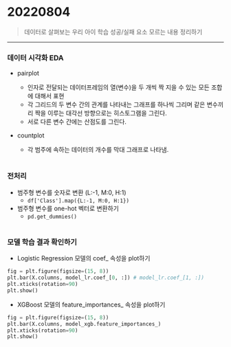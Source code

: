 # 20220804

> 데이터로 살펴보는 우리 아이 학습 성공/실패 요소
> 모르는 내용 정리하기

---

### 데이터 시각화 EDA

* pairplot
    * 인자로 전달되는 데이터프레임의 열(변수)을 두 개씩 짝 지을 수 있는 모든 조합에 대해서 표현
    * 각 그리드의 두 변수 간의 관계를 나타내는 그래프를 하나씩 그리며 같은 변수끼리 짝을 이루는 대각선 방향으로는 히스토그램을 그린다.
    * 서로 다른 변수 간에는 산점도를 그린다.

* countplot
    * 각 범주에 속하는 데이터의 개수를 막대 그래프로 나타냄.

#

### 전처리

* 범주형 변수를 숫자로 변환 (L:-1, M:0, H:1)
    * `df['Class'].map({L:-1, M:0, H:1})`
* 범주형 변수를 one-hot 벡터로 변환하기
    * `pd.get_dummies()`

#

### 모델 학습 결과 확인하기

* Logistic Regression 모델의 coef_ 속성을 plot하기

```python
fig = plt.figure(figsize=(15, 8))
plt.bar(X.columns, model_lr.coef_[0, :]) # model_lr.coef_[1, :]) 
plt.xticks(rotation=90)
plt.show()
```

* XGBoost 모델의 feature_importances_ 속성을 plot하기

```python
fig = plt.figure(figsize=(15, 8))
plt.bar(X.columns, model_xgb.feature_importances_)
plt.xticks(rotation=90)
plt.show()
```

